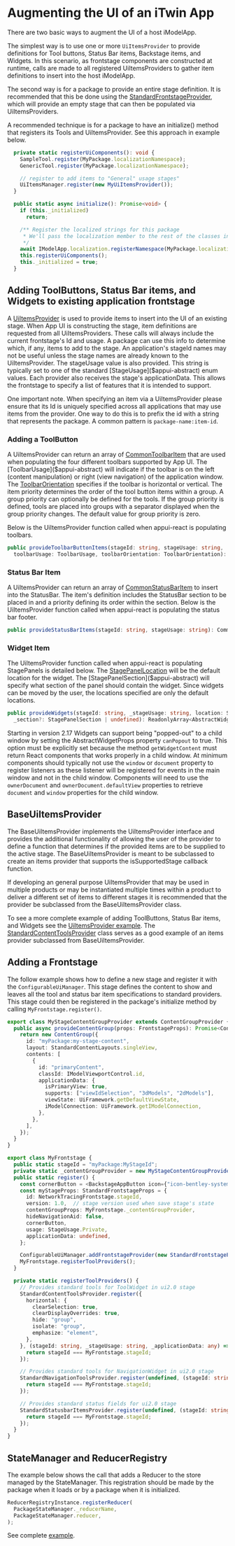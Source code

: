 # Augmenting the UI of an iTwin App

There are two basic ways to augment the UI of a host iModelApp.

The simplest way is to use one or more `UiItemsProvider` to provide definitions for Tool buttons, Status Bar items, Backstage items, and Widgets.  In this scenario, as frontstage components are constructed at runtime, calls are made to all registered UiItemsProviders to gather item definitions to insert into the host iModelApp.

The second way is for a package to provide an entire stage definition. It is recommended that this be done using the [StandardFrontstageProvider]($appui-react), which will provide an empty stage that can then be populated via UiItemsProviders.

A recommended technique is for a package to have an initialize() method that registers its Tools and UiItemsProvider. See this approach in example below.

```ts
  private static registerUiComponents(): void {
    SampleTool.register(MyPackage.localizationNamespace);
    GenericTool.register(MyPackage.localizationNamespace);

    // register to add items to "General" usage stages"
    UiItemsManager.register(new MyUiItemsProvider());
  }

  public static async initialize(): Promise<void> {
    if (this._initialized)
      return;

    /** Register the localized strings for this package
     * We'll pass the localization member to the rest of the classes in the package to allow them to translate strings in the UI they implement.
     */
    await IModelApp.localization.registerNamespace(MyPackage.localizationNamespace);
    this.registerUiComponents();
    this._initialized = true;
  }
```

## Adding ToolButtons, Status Bar items, and Widgets to existing application frontstage

A [UiItemsProvider]($appui-abstract) is used to provide items to insert into the UI of an existing stage. When App UI is constructing the stage, item definitions are requested from all UiItemsProviders. These calls will always include the current frontstage's Id and usage. A package can use this info to determine which, if any, items to add to the stage. An application's stageId names may not be useful unless the stage names are already known to the UiItemsProvider. The stageUsage value is also provided. This string is typically set to one of the standard [StageUsage]($appui-abstract) enum values. Each provider also receives the stage's applicationData. This allows the frontstage to specify a list of features that it is intended to support.

One important note. When specifying an item via a UiItemsProvider please ensure that its Id is uniquely specified across all applications that may use items from the provider. One way to do this is to prefix the id with a string that represents the package. A common pattern is `package-name:item-id`.

### Adding a ToolButton

A UiItemsProvider can return an array of [CommonToolbarItem]($appui-abstract) that are used when populating the four different toolbars supported by App UI. The [ToolbarUsage]($appui-abstract) will indicate if the toolbar is on the left (content manipulation) or right (view navigation) of the application window. The [ToolbarOrientation]($appui-abstract) specifies if the toolbar is horizontal or vertical. The item priority determines the order of the tool button items within a group. A group priority can optionally be defined for the tools. If the group priority is defined, tools are placed into groups with a separator displayed when the group priority changes. The default value for group priority is zero.

Below is the UiItemsProvider function called when appui-react is populating toolbars.

```ts
public provideToolbarButtonItems(stageId: string, stageUsage: string,
  toolbarUsage: ToolbarUsage, toolbarOrientation: ToolbarOrientation): CommonToolbarItem[]
```

### Status Bar Item

A UiItemsProvider can return an array of [CommonStatusBarItem]($appui-abstract) to insert into the StatusBar. The item's definition includes the StatusBar section to be placed in and a priority defining its order within the section. Below is the UiItemsProvider function called when appui-react is populating the status bar footer.

```ts
public provideStatusBarItems(stageId: string, stageUsage: string): CommonStatusBarItem[]
```

### Widget Item

The UiItemsProvider function called when appui-react is populating StagePanels is detailed below. The [StagePanelLocation]($appui-abstract) will be the default location for the widget. The [StagePanelSection]($appui-abstract) will specify what section of the panel should contain the widget. Since widgets can be moved by the user, the locations specified are only the default locations.

```ts
public provideWidgets(stageId: string, _stageUsage: string, location: StagePanelLocation,
  _section?: StagePanelSection | undefined): ReadonlyArray<AbstractWidgetProps>
```

Starting in version 2.17 Widgets can support being "popped-out" to a child window by setting the AbstractWidgetProps property `canPopout` to true. This option must be explicitly set because the method `getWidgetContent` must return React components that works properly in a child window. At minimum  components should typically not use the `window` or `document` property to register listeners as these listener will be registered for events in the main window and not in the child window. Components will need to use the `ownerDocument` and `ownerDocument.defaultView` properties to retrieve `document` and `window` properties for the child window.

## BaseUiItemsProvider

The BaseUiItemsProvider implements the UiItemsProvider interface and provides the additional functionality of allowing the user of the provider to define a function
that determines if the provided items are to be supplied to the active stage. The BaseUiItemsProvider is meant to be subclassed to create an items provider that supports the isSupportedStage callback function.

If developing an general purpose UiItemsProvider that may be used in multiple products or may be instantiated multiple times within a product to deliver a different set of items to different stages it is recommended that the provider be subclassed from the BaseUiItemsProvider class.

To see a more complete example of adding ToolButtons, Status Bar items, and Widgets see the [UiItemsProvider example](./abstract/uiitemsprovider/#uiitemsprovider-example). The [StandardContentToolsProvider]($appui-react) class serves as a good example of an items provider subclassed from BaseUiItemsProvider.

## Adding a Frontstage

 The follow example shows how to define a new stage and register it with the `ConfigurableUiManager`. This stage defines the content to show and leaves all the tool and status bar item specifications to standard providers. This stage could then be registered in the package's initialize method by calling `MyFrontstage.register()`.

``` ts
export class MyStageContentGroupProvider extends ContentGroupProvider {
  public async provideContentGroup(props: FrontstageProps): Promise<ContentGroup> {
    return new ContentGroup({
      id: "myPackage:my-stage-content",
      layout: StandardContentLayouts.singleView,
      contents: [
        {
          id: "primaryContent",
          classId: IModelViewportControl.id,
          applicationData: {
            isPrimaryView: true,
            supports: ["viewIdSelection", "3dModels", "2dModels"],
            viewState: UiFramework.getDefaultViewState,
            iModelConnection: UiFramework.getIModelConnection,
          },
        },
      ],
    });
  }
}

export class MyFrontstage {
  public static stageId = "myPackage:MyStageId";
  private static _contentGroupProvider = new MyStageContentGroupProvider();
  public static register() {
    const cornerButton = <BackstageAppButton icon={"icon-bentley-systems"} />;
    const myStageProps: StandardFrontstageProps = {
      id: NetworkTracingFrontstage.stageId,
      version: 1.0,  // stage version used when save stage's state
      contentGroupProps: MyFrontstage._contentGroupProvider,
      hideNavigationAid: false,
      cornerButton,
      usage: StageUsage.Private,
      applicationData: undefined,
    };

    ConfigurableUiManager.addFrontstageProvider(new StandardFrontstageProvider(myStageProps));
    MyFrontstage.registerToolProviders();
  }

  private static registerToolProviders() {
    // Provides standard tools for ToolWidget in ui2.0 stage
    StandardContentToolsProvider.register({
      horizontal: {
        clearSelection: true,
        clearDisplayOverrides: true,
        hide: "group",
        isolate: "group",
        emphasize: "element",
      },
    }, (stageId: string, _stageUsage: string, _applicationData: any) => {
      return stageId === MyFrontstage.stageId;
    });

    // Provides standard tools for NavigationWidget in ui2.0 stage
    StandardNavigationToolsProvider.register(undefined, (stageId: string, _stageUsage: string, _applicationData: any) => {
      return stageId === MyFrontstage.stageId;
    });

    // Provides standard status fields for ui2.0 stage
    StandardStatusbarItemsProvider.register(undefined, (stageId: string, _stageUsage: string, _applicationData: any) => {
      return stageId === MyFrontstage.stageId;
    });
  }
}

```

## StateManager and ReducerRegistry

The example below shows the call that adds a Reducer to the store managed by the StateManager. This registration should be made by the package when it loads or by a package when it is initialized.

```ts
ReducerRegistryInstance.registerReducer(
  PackageStateManager._reducerName,
  PackageStateManager.reducer,
);
```

See complete [example](./appui-react/State.md#example-of-defining-dynamic-reducer-needed-by-a-package).
